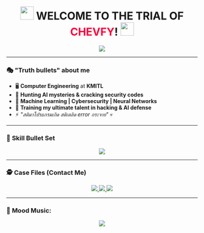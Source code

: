 <h1 align="center">
  <img src="https://i.pinimg.com/originals/f5/e9/a0/f5e9a008b15a76eab6f9756417f20127.gif" width="35"/> 
  WELCOME TO THE TRIAL OF <span style="color:#ff003c">CHEVFY</span>! 
  <img src="https://i.pinimg.com/originals/f5/e9/a0/f5e9a008b15a76eab6f9756417f20127.gif" width="35"/>
</h1>

<p align="center">
  <img src="https://readme-typing-svg.herokuapp.com?font=Monoton&size=25&duration=4000&pause=1000&color=FF003C&center=true&vCenter=true&width=500&lines=%E2%9A%A0+Ultimate+Machine+Learning+Student!+%E2%9A%A0;%E2%98%85+Computer+Engineering+at+KMITL+%E2%98%85;Cyber+Security+%26+AI+%7C+Logic+%26+Madness!+%E2%9C%94" />
</p>

---

### 🎭 **"Truth bullets" about me**
- 🖥 **Computer Engineering** at **KMITL**
- 🔎 **Hunting AI mysteries & cracking security codes**
- 🧠 **Machine Learning | Cybersecurity | Neural Networks**
- 🎯 **Training my ultimate talent in hacking & AI defense**
- ⚡ *"สติมาโปรแกรมเกิด สติเตลิด error กระจาย"* 💀

---

### 🔫 **Skill Bullet Set**
<p align="center">
  <img src="https://skillicons.dev/icons?i=python,c,cpp,js,html,css,arduino,figma,ps,pr,vscode" />
</p>

---

### 🕵 **Case Files (Contact Me)**
<p align="center">
  <a href="https://github.com/ChevFy" target="_blank">
    <img src="https://img.shields.io/badge/GITHUB-100000?style=for-the-badge&logo=github&logoColor=white"/>
  </a>
  <a href="http://www.instagram.com/chevfy._" target="_blank">
    <img src="https://img.shields.io/badge/INSTAGRAM-E4405F?style=for-the-badge&logo=instagram&logoColor=white"/>
  </a>
  <a href="mailto:koonchevychpai123@gmail.com">
    <img src="https://img.shields.io/badge/EMAIL-FF003C?style=for-the-badge&logo=gmail&logoColor=white"/>
  </a>
</p>

---

### 🎵 **Mood Music:**
<p align="center">
  <img src="https://readme-typing-svg.herokuapp.com?font=Press+Start+2P&pause=1000&color=FFFFFF&center=true&vCenter=true&width=600&lines=%E2%99%AA+%F0%9F%8E%B5+DANGANRONPA+OST+-%22NEW+WORLD+ORDER%22+%F0%9F%8E%B5+%E2%99%AA" />
</p>

